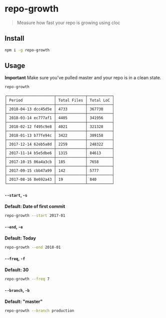 # repo-growth

> Measure how fast your repo is growing using cloc

## Install

```sh
npm i -g repo-growth
```

## Usage

**Important** Make sure you've pulled master and your repo is in a clean state.

```sh
repo-growth
```

```
┌─────────────────────┬─────────────┬───────────┐
│ Period              │ Total Files │ Total LoC │
├─────────────────────┼─────────────┼───────────┤
│ 2018-04-13 dcc45d5e │ 4733        │ 367730    │
├─────────────────────┼─────────────┼───────────┤
│ 2018-03-14 ec777af1 │ 4405        │ 341956    │
├─────────────────────┼─────────────┼───────────┤
│ 2018-02-12 f495c9e8 │ 4021        │ 321328    │
├─────────────────────┼─────────────┼───────────┤
│ 2018-01-13 b77fe94c │ 3422        │ 309158    │
├─────────────────────┼─────────────┼───────────┤
│ 2017-12-14 62eb5a8d │ 2259        │ 248322    │
├─────────────────────┼─────────────┼───────────┤
│ 2017-11-14 b5e5dbe6 │ 1315        │ 84613     │
├─────────────────────┼─────────────┼───────────┤
│ 2017-10-15 06a4a3cb │ 185         │ 7658      │
├─────────────────────┼─────────────┼───────────┤
│ 2017-09-15 cbb47a99 │ 142         │ 5777      │
├─────────────────────┼─────────────┼───────────┤
│ 2017-08-16 8e692a43 │ 19          │ 840       │
└─────────────────────┴─────────────┴───────────┘
```

#### `--start`, `-s`

**Default: Date of first commit**

```sh
repo-growth --start 2017-01
```

#### `--end`, `-e`

**Default: Today**

```sh
repo-growth --end 2018-01
```

#### `--freq`, `-f`

**Default: 30**

```sh
repo-growth --freq 7
```

#### `--branch`, `-b`

**Default: "master"**

```sh
repo-growth --branch production
```
